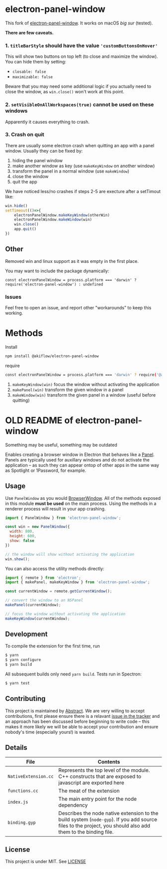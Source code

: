 # electron-panel-window

This fork of [electron-panel-window](https://github.com/goabstract/electron-panel-window).
It works on macOS *big sur* (tested).

**There are few caveats.**

### 1. `titleBarStyle` should have the value `'customButtonsOnHover'`
This will show two buttons on top left (to close and maximize the window). You can hide them by setting:
* `closable: false`
* `maximizable: false`

Beware that you may need some additional logic if you actually need to close the window, as `win.close()` won't work at this point.


### 2. `setVisibleOnAllWorkspaces(true)` cannot be used on these windows
Apparently it causes everything to crash.

### 3. Crash on quit
There are usually some electron crash when quitting an app with a panel window.
Usually they can be fixed by:
1. hiding the panel window
2. make another window as key (use `makeKeyWindow` on another window)
3. transform the panel in a normal window (use `makeWindow`)
4. close the window
5. quit the app

We have noticed less/no crashes if steps 2-5 are execture after a setTimout like:
```javascript
win.hide()
setTimeout(()=>{
    electronPanelWindow.makeKeyWindow(otherWin)
    electronPanelWindow.makeWindow(win)
    win.close()
    app.quit()
})
```

## Other
Removed win and linux support as it was empty in the first place.

You may want to include the package dynamically:
```
const electronPanelWindow = process.platform === 'darwin' ? require('electron-panel-window') : undefined
```

### Issues
Feel free to open an issue, and report other "workarounds" to keep this working.


# Methods
Install

```bash
npm install @akiflow/electron-panel-window
```

require

```bash
const electronPanelWindow = process.platform === 'darwin' ? require('@akiflow/electron-panel-window') : undefined
```

1. `makeKeyWindow(win)` focus the window without activating the application
2. `makePanel(win)` transform the given window in a panel
3. `makeWindow(win)` transform the given panel in a window (useful before quitting)


# OLD README of electron-panel-window
Something may be useful, something may be outdated

Enables creating a browser window in Electron that behaves like a [Panel](https://developer.apple.com/documentation/appkit/nspanel). Panels are typically used for auxillary windows and do not activate the application – as such they can appear ontop of other apps in the same way as Spotlight or 1Password, for example.

## Usage

Use `PanelWindow` as you would [BrowserWindow](https://electronjs.org/docs/api/browser-window). All of the methods exposed in this module **must be used** on the main process. Using the methods in a renderer process will result in your app crashing.

```javascript
import { PanelWindow } from 'electron-panel-window';

const win = new PanelWindow({
  width: 800,
  height: 600,
  show: false
})

// the window will show without activating the application
win.show();
```

You can also access the utility methods directly:

```javascript
import { remote } from 'electron';
import { makePanel, makeKeyWindow } from 'electron-panel-window';

const currentWindow = remote.getCurrentWindow();

// convert the window to an NSPanel
makePanel(currentWindow);

// focus the window without activating the application
makeKeyWindow(currentWindow);
```

## Development

To compile the extension for the first time, run 

```bash
$ yarn
$ yarn configure
$ yarn build
```

All subsequent builds only need `yarn build`. Tests run in Spectron:

```bash
$ yarn test
```

## Contributing

This project is maintained by [Abstract](https://www.goabstract.com). We are very willing to accept contributions, first please ensure there is a relavant [issue in the tracker](https://github.com/goabstract/electron-panel-window/issues) and an approach has been discussed before beginning to write code – this makes it more likely we will be able to accept your contribution and ensure nobody's time (especially yours!) is wasted.

## Details

File | Contents
-------------|----------------
`NativeExtension.cc` | Represents the top level of the module. C++ constructs that are exposed to javascript are exported here
`functions.cc` | The meat of the extension
`index.js` | The main entry point for the node dependency
`binding.gyp` | Describes the node native extension to the build system (`node-gyp`). If you add source files to the project, you should also add them to the binding file.

## License

This project is under MIT.
See [LICENSE](https://github.com/goabstract/electron-panel-window/blob/master/LICENSE)

